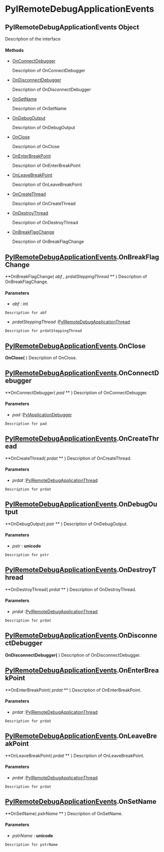 # PyIRemoteDebugApplicationEvents

## PyIRemoteDebugApplicationEvents Object

Description of the interface

#### Methods


  - [OnConnectDebugger](PyIRemoteDebugApplicationEvents.md#pyiremotedebugapplicationeventsonconnectdebugger)

    Description of OnConnectDebugger&nbsp;

  - [OnDisconnectDebugger](PyIRemoteDebugApplicationEvents.md#pyiremotedebugapplicationeventsondisconnectdebugger)

    Description of OnDisconnectDebugger&nbsp;

  - [OnSetName](PyIRemoteDebugApplicationEvents.md#pyiremotedebugapplicationeventsonsetname)

    Description of OnSetName&nbsp;

  - [OnDebugOutput](PyIRemoteDebugApplicationEvents.md#pyiremotedebugapplicationeventsondebugoutput)

    Description of OnDebugOutput&nbsp;

  - [OnClose](PyIRemoteDebugApplicationEvents.md#pyiremotedebugapplicationeventsonclose)

    Description of OnClose&nbsp;

  - [OnEnterBreakPoint](PyIRemoteDebugApplicationEvents.md#pyiremotedebugapplicationeventsonenterbreakpoint)

    Description of OnEnterBreakPoint&nbsp;

  - [OnLeaveBreakPoint](PyIRemoteDebugApplicationEvents.md#pyiremotedebugapplicationeventsonleavebreakpoint)

    Description of OnLeaveBreakPoint&nbsp;

  - [OnCreateThread](PyIRemoteDebugApplicationEvents.md#pyiremotedebugapplicationeventsoncreatethread)

    Description of OnCreateThread&nbsp;

  - [OnDestroyThread](PyIRemoteDebugApplicationEvents.md#pyiremotedebugapplicationeventsondestroythread)

    Description of OnDestroyThread&nbsp;

  - [OnBreakFlagChange](PyIRemoteDebugApplicationEvents.md#pyiremotedebugapplicationeventsonbreakflagchange)

    Description of OnBreakFlagChange&nbsp;

## [PyIRemoteDebugApplicationEvents](#pyiremotedebugapplicationevents)\.OnBreakFlagChange

 **OnBreakFlagChange\( *abf*  *, prdatSteppingThread* ** \)
Description of OnBreakFlagChange\.

#### Parameters


  -  *abf* : int

    Description for abf

  -  *prdatSteppingThread* :[PyIRemoteDebugApplicationThread](#pyiremotedebugapplicationthread)

    Description for prdatSteppingThread

## [PyIRemoteDebugApplicationEvents](#pyiremotedebugapplicationevents)\.OnClose

 **OnClose\(** \)
Description of OnClose\.

## [PyIRemoteDebugApplicationEvents](#pyiremotedebugapplicationevents)\.OnConnectDebugger

 **OnConnectDebugger\( *pad* ** \)
Description of OnConnectDebugger\.

#### Parameters


  -  *pad* :[PyIApplicationDebugger](#pyiapplicationdebugger)

    Description for pad

## [PyIRemoteDebugApplicationEvents](#pyiremotedebugapplicationevents)\.OnCreateThread

 **OnCreateThread\( *prdat* ** \)
Description of OnCreateThread\.

#### Parameters


  -  *prdat* :[PyIRemoteDebugApplicationThread](#pyiremotedebugapplicationthread)

    Description for prdat

## [PyIRemoteDebugApplicationEvents](#pyiremotedebugapplicationevents)\.OnDebugOutput

 **OnDebugOutput\( *pstr* ** \)
Description of OnDebugOutput\.

#### Parameters


  -  *pstr* : **unicode** 

    Description for pstr

## [PyIRemoteDebugApplicationEvents](#pyiremotedebugapplicationevents)\.OnDestroyThread

 **OnDestroyThread\( *prdat* ** \)
Description of OnDestroyThread\.

#### Parameters


  -  *prdat* :[PyIRemoteDebugApplicationThread](#pyiremotedebugapplicationthread)

    Description for prdat

## [PyIRemoteDebugApplicationEvents](#pyiremotedebugapplicationevents)\.OnDisconnectDebugger

 **OnDisconnectDebugger\(** \)
Description of OnDisconnectDebugger\.

## [PyIRemoteDebugApplicationEvents](#pyiremotedebugapplicationevents)\.OnEnterBreakPoint

 **OnEnterBreakPoint\( *prdat* ** \)
Description of OnEnterBreakPoint\.

#### Parameters


  -  *prdat* :[PyIRemoteDebugApplicationThread](#pyiremotedebugapplicationthread)

    Description for prdat

## [PyIRemoteDebugApplicationEvents](#pyiremotedebugapplicationevents)\.OnLeaveBreakPoint

 **OnLeaveBreakPoint\( *prdat* ** \)
Description of OnLeaveBreakPoint\.

#### Parameters


  -  *prdat* :[PyIRemoteDebugApplicationThread](#pyiremotedebugapplicationthread)

    Description for prdat

## [PyIRemoteDebugApplicationEvents](#pyiremotedebugapplicationevents)\.OnSetName

 **OnSetName\( *pstrName* ** \)
Description of OnSetName\.

#### Parameters


  -  *pstrName* : **unicode** 

    Description for pstrName